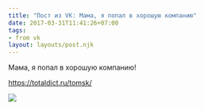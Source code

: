 ```yaml
---
title: "Пост из VK: Мама, я попал в хорошую компанию"
date: 2017-03-31T11:41:26+07:00
tags:
- from vk
layout: layouts/post.njk
---
```

Мама, я попал в хорошую компанию!

https://totaldict.ru/tomsk/

![](https://sun9-28.userapi.com/c638231/v638231612/2d2fc/gyUIzPmbbLc.jpg)